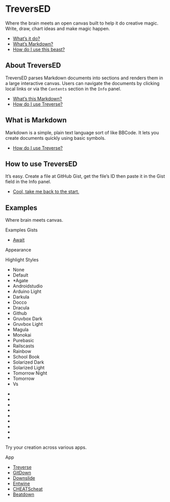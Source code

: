 # TreversED

Where the brain meets an open canvas built to help it do creative magic. Write, draw, chart ideas and make magic happen.
*   [What’s it do?](#about-treversed)
*   [What’s Markdown?](#what-is-markdown)
*   [How do I use this beast?](#how-to-use-treversed)

<!-- {$gd_section_style="left:75px;top:137px;width:348px;height:262px;"} -->
## About TreversED

TreversED parses Markdown documents into sections and renders them in a large interactive canvas. Users can navigate the documents by clicking local links or via the `Contents` section in the `Info` panel.
*   [What’s this Markdown?](#what-is-markdown)
*   [How do I use Treverse?](#how-to-use-treversed)

<!-- {$gd_section_style="left:240px;top:575.7999877929688px;width:420px;height:250px;"} -->
## What is Markdown

Markdown is a simple, plain text language sort of like BBCode. It lets you create documents quickly using basic symbols.
*   [How do I use Treverse?](#how-to-use-treversed)

<!-- {$gd_section_style="left:640px;top:16px;width:422px;height:158px;"} -->
## How to use TreversED

It’s easy. Create a file at GitHub Gist, get the file’s ID then paste it in the Gist field in the Info panel.
*   [Cool, take me back to the start.](#treversed)

<!-- {$gd_section_style="left:828px;top:429px;width:416px;height:166px;"} -->


## Examples <!-- {$gd_info} -->
<!-- {$gd_help_ribbon} -->

Where brain meets canvas.

Examples Gists <!-- {$gd_gist} -->
- [Await](//gist.github.com/Ugotsta/eb48e3ccd0e0fc6a502a8ebe02a38715)

<!-- {$gd_collapsible_theme} -->

Appearance <!-- {$gd_css} -->

<!-- {$gd_slider_fontsize="130,50,300,1,%"} -->

Highlight Styles <!-- {$gd_select_highlight} -->
- None
- Default
- *Agate
- Androidstudio
- Arduino Light
- Darkula
- Docco
- Dracula
- Github
- Gruvbox Dark
- Gruvbox Light
- Magula
- Monokai
- Purebasic
- Railscasts
- Rainbow
- School Book
- Solarized Dark
- Solarized Light
- Tomorrow Night
- Tomorrow
- Vs

<!-- {$gd_theme_variables} -->

<!-- {$gd_collapsible_end_theme} -->

<!-- {$gd_collapsible_perspective} -->

- <!-- {$gd_slider_scale="1,0.1,6,0.01"} -->
- <!-- {$gd_slider_translateX="0,-2000,2000,1,px"} -->
- <!-- {$gd_slider_translateY="0,-2000,2000,1,px"} -->
- <!-- {$gd_slider_perspective=4200,0,2000,1,px"} -->
- <!-- {$gd_slider_rotateX="0,0,360,1,deg"} -->
- <!-- {$gd_slider_rotateY="0,0,360,1,deg"} -->
- <!-- {$gd_slider_scaleZ="1,1,5,0.1"} -->
- <!-- {$gd_slider_rotateZ="0,0,360,1,deg"} -->
- <!-- {$gd_slider_translateZ="0,-500,500,1,px"} -->

<!-- {$gd_collapsible_end_perspective} -->

<!-- {$gd_collapsible_contents} -->

<!-- {$gd_toc} -->

<!-- {$gd_collapsible_end_contents} -->

<!-- {$gd_collapsible_launch} -->

Try your creation across various apps.

App <!-- {$gd_selector_app} -->
- [Treverse](//ugotsta.github.io/treverse/)
- [GitDown](//ugotsta.github.io/gitdown/)
- [Downslide](//ugotsta.github.io/downslide/)
- [Entwine](//ugotsta.github.io/downslide/)
- [CHEATScheat](//ugotsta.github.io/cheats/)
- [Beatdown](//ugotsta.github.io/beatdown/)

<!-- {$gd_collapsible_end_launch} -->

<!-- {$gd_hide} -->
